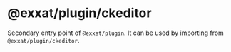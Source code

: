 # @exxat/plugin/ckeditor

Secondary entry point of `@exxat/plugin`. It can be used by importing from `@exxat/plugin/ckeditor`.
